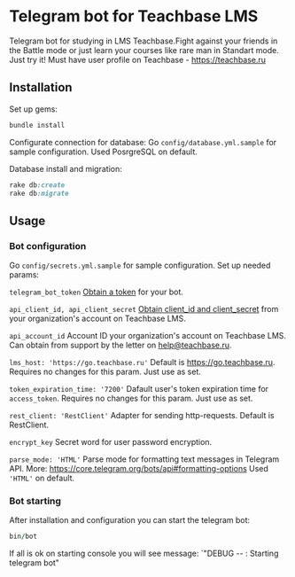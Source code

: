 
# Telegram bot for Teachbase LMS

Telegram bot for studying in LMS Teachbase.Fight against your friends in the Battle mode or just learn your courses like rare man in Standart mode. Just try it! Must have user profile on Teachbase - https://teachbase.ru


## Installation

Set up gems:
```ruby
bundle install
```

Configurate connection for database:
Go `config/database.yml.sample` for sample configuration. Used PosrgreSQL on default.

Database install and migration:
```ruby
rake db:create
rake db:migrate
```

## Usage

### Bot configuration

Go `config/secrets.yml.sample` for sample configuration. Set up needed params:

`telegram_bot_token`
[Obtain a token](https://core.telegram.org/bots#6-botfather) for your bot.

`api_client_id, api_client_secret`
[Obtain client_id and client_secret](https://help.teachbase.ru/hc/ru/articles/360009569014#h_6144c047-c233-488c-9f0a-dcb7126e1513) from your organization's account on Teachbase LMS.

`api_account_id`
Account ID your organization's account on Teachbase LMS. Can obtain from support by the letter on help@teachbase.ru.

`lms_host: 'https://go.teachbase.ru'`
Default is https://go.teachbase.ru. Requires no changes for this param. Just use as set.

`token_expiration_time: '7200'`
Dafault user's token expiration time for `access_token`. Requires no changes for this param. Just use as set.

`rest_client: 'RestClient'`
Adapter for sending http-requests. Default is RestClient.

`encrypt_key`
Secret word for user password encryption.

`parse_mode: 'HTML'`
Parse mode for formatting text messages in Telegram API. More: https://core.telegram.org/bots/api#formatting-options
Used `'HTML'` on default.

### Bot starting

After installation and configuration you can start the telegram bot:
```ruby
bin/bot
```
If all is ok on starting console you will see message:
`"DEBUG -- : Starting telegram bot"